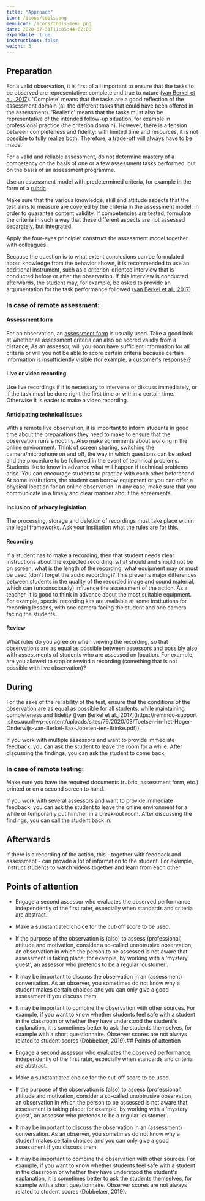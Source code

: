 ```yaml
---
title: "Approach"
icon: /icons/tools.png
menuicon: /icons/tools-menu.png
date: 2020-07-31T11:05:44+02:00
expandable: true
instructions: false
weight: 3
---
```


## Preparation

For a valid observation, it is first of all important to ensure that the tasks to be observed are representative: complete and true to nature ([van Berkel et al., 2017](https://remindo-support.sites.uu.nl/wp-content/uploads/sites/79/2020/03/Toetsen-in-het-Hoger-Education-van-Berkel-Bax-Joosten-ten-Brinke.pdf)). 'Complete' means that the tasks are a good reflection of the assessment domain (all the different tasks that could have been offered in the assessment). 'Realistic' means that the tasks must also be representative of the intended follow-up situation, for example in professional practice (the criterion domain). However, there is a tension between completeness and fidelity: with limited time and resources, it is not possible to fully realize both. Therefore, a trade-off will always have to be made.

For a valid and reliable assessment, do not determine mastery of a competency on the basis of one or a few assessment tasks performed, but on the basis of an assessment programme.

Use an assessment model with predetermined criteria, for example in the form of a [rubric](https://husite.nl/toetsing-nieuw/toetscyclus/constructie/het-construeren-van-een-beoordelingsformulier/).

Make sure that the various knowledge, skill and attitude aspects that the test aims to measure are covered by the criteria in the assessment model, in order to guarantee content validity. If competencies are tested, formulate the criteria in such a way that these different aspects are not assessed separately, but integrated.

Apply the four-eyes principle: construct the assessment model together with colleagues.

Because the question is to what extent conclusions can be formulated about knowledge from the behavior shown, it is recommended to use an additional instrument, such as a criterion-oriented interview that is conducted before or after the observation. If this interview is conducted afterwards, the student may, for example, be asked to provide an argumentation for the task performance followed ([van Berkel et al., 2017](https://remindo-support.sites.uu.nl/wp-content/uploads/sites/79/2020/03/Toetsen-in-het-Hoger-Education-van-Berkel-Bax-Joosten-ten-Brinke.pdf)).

### In case of remote assessment:

#### Assessment form

For an observation, an [assessment form](https://husite.nl/TESTING-NEW/TEST-Cycle/construction/the-construction-of-an-assessmentform/) is usually used. Take a good look at whether all assessment criteria can also be scored validly from a distance; As an assessor, will you soon have sufficient information for all criteria or will you not be able to score certain criteria because certain information is insufficiently visible (for example, a customer's response)?

#### Live or video recording

Use live recordings if it is necessary to intervene or discuss immediately, or if the task must be done right the first time or within a certain time. Otherwise it is easier to make a video recording.

#### Anticipating technical issues

With a remote live observation, it is important to inform students in good time about the preparations they need to make to ensure that the observation runs smoothly. Also make agreements about working in the online environment. Think of screen sharing, switching the camera/microphone on and off, the way in which questions can be asked and the procedure to be followed in the event of technical problems. Students like to know in advance what will happen if technical problems arise. You can encourage students to practice with each other beforehand. At some institutions, the student can borrow equipment or you can offer a physical location for an online observation. In any case, make sure that you communicate in a timely and clear manner about the agreements.

#### Inclusion of privacy legislation

The processing, storage and deletion of recordings must take place within the legal frameworks. Ask your institution what the rules are for this.

#### Recording

If a student has to make a recording, then that student needs clear instructions about the expected recording: what should and should not be on screen, what is the length of the recording, what equipment may or must be used (don't forget the audio recording)? This prevents major differences between students in the quality of the recorded image and sound material, which can (unconsciously) influence the assessment of the action. As a teacher, it is good to think in advance about the most suitable equipment. For example, special recording kits are available at some institutions for recording lessons, with one camera facing the student and one camera facing the students.

#### Review

What rules do you agree on when viewing the recording, so that observations are as equal as possible between assessors and possibly also with assessments of students who are assessed on location. For example, are you allowed to stop or rewind a recording (something that is not possible with live observation)?

## During 

For the sake of the reliability of the test, ensure that the conditions of the observation are as equal as possible for all students, while maintaining completeness and fidelity ([van Berkel et al., 2017](https://remindo-support .sites.uu.nl/wp-content/uploads/sites/79/2020/03/Toetsen-in-het-Hoger-Onderwijs-van-Berkel-Bax-Joosten-ten-Brinke.pdf)).

If you work with multiple assessors and want to provide immediate feedback, you can ask the student to leave the room for a while. After discussing the findings, you can ask the student to come back.

### In case of remote testing:

Make sure you have the required documents (rubric, assessment form, etc.) printed or on a second screen to hand.

If you work with several assessors and want to provide immediate feedback, you can ask the student to leave the online environment for a while or temporarily put him/her in a break-out room. After discussing the findings, you can call the student back in.

## Afterwards

If there is a recording of the action, this - together with feedback and assessment - can provide a lot of information to the student. For example, instruct students to watch videos together and learn from each other.

## Points of attention

* Engage a second assessor who evaluates the observed performance independently of the first rater, especially when standards and criteria are abstract.

* Make a substantiated choice for the cut-off score to be used.

* If the purpose of the observation is (also) to assess (professional) attitude and motivation, consider a so-called unobtrusive observation, an observation in which the person to be assessed is not aware that assessment is taking place; for example, by working with a 'mystery guest', an assessor who pretends to be a regular 'customer'.

* It may be important to discuss the observation in an (assessment) conversation. As an observer, you sometimes do not know why a student makes certain choices and you can only give a good assessment if you discuss them.

* It may be important to combine the observation with other sources. For example, if you want to know whether students feel safe with a student in the classroom or whether they have understood the student's explanation, it is sometimes better to ask the students themselves, for example with a short questionnaire. Observer scores are not always related to student scores (Dobbelaer, 2019).## Points of attention

* Engage a second assessor who evaluates the observed performance independently of the first rater, especially when standards and criteria are abstract.

* Make a substantiated choice for the cut-off score to be used.

* If the purpose of the observation is (also) to assess (professional) attitude and motivation, consider a so-called unobtrusive observation, an observation in which the person to be assessed is not aware that assessment is taking place; for example, by working with a 'mystery guest', an assessor who pretends to be a regular 'customer'.

* It may be important to discuss the observation in an (assessment) conversation. As an observer, you sometimes do not know why a student makes certain choices and you can only give a good assessment if you discuss them.

* It may be important to combine the observation with other sources. For example, if you want to know whether students feel safe with a student in the classroom or whether they have understood the student's explanation, it is sometimes better to ask the students themselves, for example with a short questionnaire. Observer scores are not always related to student scores (Dobbelaer, 2019).